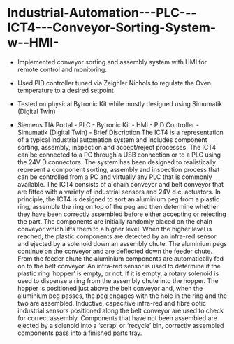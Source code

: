 # Industrial-Automation---PLC---ICT4---Conveyor-Sorting-System-w--HMI-
- Implemented conveyor sorting and assembly system with HMI for remote control and monitoring. 
- Used PID controller tuned via Zeighler Nichols to regulate the Oven temperature to a desired setpoint
- Tested on physical Bytronic Kit while mostly designed using Simumatik (Digital Twin) 

- Siemens TIA Portal - PLC - Bytronic Kit - HMI - PID Controller - Simumatik (Digital Twin) - Brief Discription   The ICT4 is a representation of a typical industrial automation system and includes component sorting, assembly, inspection and accept/reject processes. The ICT4 can be connected to a PC through a USB connection or to a PLC using the 24V D connectors. The system has been designed to realistically represent a component sorting, assembly and inspection process that can be controlled from a PC and virtually any PLC that is commonly available. The ICT4 consists of a chain conveyor and belt conveyor that are fitted with a variety of industrial sensors and 24V d.c. actuators. In principle, the ICT4 is designed to sort an aluminium peg from a plastic ring, assemble the ring on top of the peg and then determine whether they have been correctly assembled before either accepting or rejecting the part. The components are initially randomly placed on the chain conveyor which lifts them to a higher level. When the higher level is reached, the plastic components are detected by an infra-red sensor and ejected by a solenoid down an assembly chute. The aluminium pegs continue on the conveyor and are deflected down the feeder chute. From the feeder chute the aluminium components are automatically fed on to the belt conveyor. An infra-red sensor is used to determine if the plastic ring ‘hopper’ is empty, or not. If it is empty, a rotary solenoid is used to dispense a ring from the assembly chute into the hopper. The hopper is positioned just above the belt conveyor and, when the aluminium peg passes, the peg engages with the hole in the ring and the two are assembled. Inductive, capacitive infra-red and fibre optic industrial sensors positioned along the belt conveyor are used to check for correct assembly. Components that have not been assembled are ejected by a solenoid into a ‘scrap’ or ‘recycle’ bin, correctly assembled components pass into a finished parts tray.

